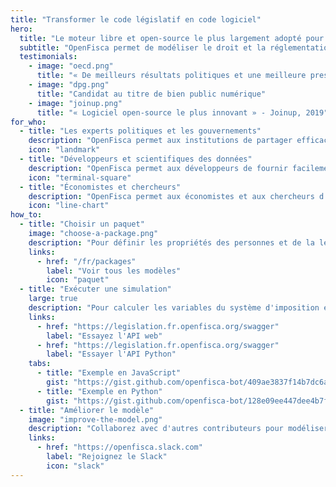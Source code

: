 ```yaml
---
title: "Transformer le code législatif en code logiciel"
hero:
  title: "Le moteur libre et open-source le plus largement adopté pour écrire les règles en code logiciel"
  subtitle: "OpenFisca permet de modéliser le droit et la réglementation pour n'importe quelle juridiction dans le monde et de rendre i accessible sur des API pour les développeurs, les scientifiques des données et les économistes."
  testimonials:
    - image: "oecd.png"
      title: "« De meilleurs résultats politiques et une meilleure prestation de services »"
    - image: "dpg.png"
      title: "Candidat au titre de bien public numérique"
    - image: "joinup.png"
      title: "« Logiciel open-source le plus innovant » - Joinup, 2019"
for_who:
  - title: "Les experts politiques et les gouvernements"
    description: "OpenFisca permet aux institutions de partager efficacement les mises à jour de la réglementation et de mutualiser les coûts informatiques. L'interconnexion des règles entre les organismes publics sous la forme de paramètres lisibles et de code exécutable offre une transparence algorithmique et réduit la facture pour le contribuable."
    icon: "landmark"
  - title: "Développeurs et scientifiques des données"
    description: "OpenFisca permet aux développeurs de fournir facilement des applications calculant des impôts et des prestations complexes grâce à son API web JSON, et aux scientifiques des données de calculer à grande échelle grâce à son API Python vectorielle. La contribution de formules et d'extensions de codage permet de construire des services pour n'importe quelle entreprise."
    icon: "terminal-square"
  - title: "Économistes et chercheurs"
    description: "OpenFisca permet aux économistes et aux chercheurs d'utiliser des données d'enquête et administratives pour simuler l'impact de toute réforme passée, future ou hypothétique sur le revenu d'une population donnée. La mise en relation de tous les impôts et prestations calculés permet d'analyser l'interaction de plusieurs réformes."
    icon: "line-chart"
how_to:
  - title: "Choisir un paquet"
    image: "choose-a-package.png"
    description: "Pour définir les propriétés des personnes et de la législation avec lesquelles vous voulez utiliser OpenFisca."
    links:
      - href: "/fr/packages"
        label: "Voir tous les modèles"
        icon: "paquet"
  - title: "Exécuter une simulation"
    large: true
    description: "Pour calculer les variables du système d'imposition et de prestations sur les situations des personnes. OpenFisca fonctionnera de la même manière pour une personne ou un million dans la situation modélisée grâce au calcul vectoriel."
    links:
      - href: "https://legislation.fr.openfisca.org/swagger"
        label: "Essayez l'API web"
      - href: "https://legislation.fr.openfisca.org/swagger"
        label: "Essayer l'API Python"
    tabs:
      - title: "Exemple en JavaScript"
        gist: "https://gist.github.com/openfisca-bot/409ae3837f14b7dc6a2563a2537beec1.js"
      - title: "Exemple en Python"
        gist: "https://gist.github.com/openfisca-bot/128e09ee447dee4b7fb8df35833ba833.js"
  - title: "Améliorer le modèle"
    image: "improve-the-model.png"
    description: "Collaborez avec d'autres contributeurs pour modéliser de nouvelles lois, mettre à jour les valeurs légales, gérer les cas limites, ajouter des tests du monde réel, améliorer la documentation... Les systèmes fiscaux et de prestations des pays sont des logiciels libres, vous n'êtes donc jamais seul !"
    links:
      - href: "https://openfisca.slack.com"
        label: "Rejoignez le Slack"
        icon: "slack"
---
```

